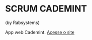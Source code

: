 # SCRUM CADEMINT
(by Rabsystems)

App web Cademint.
[Acesse o site](https://saymon-felipe.github.io/cademint/)
